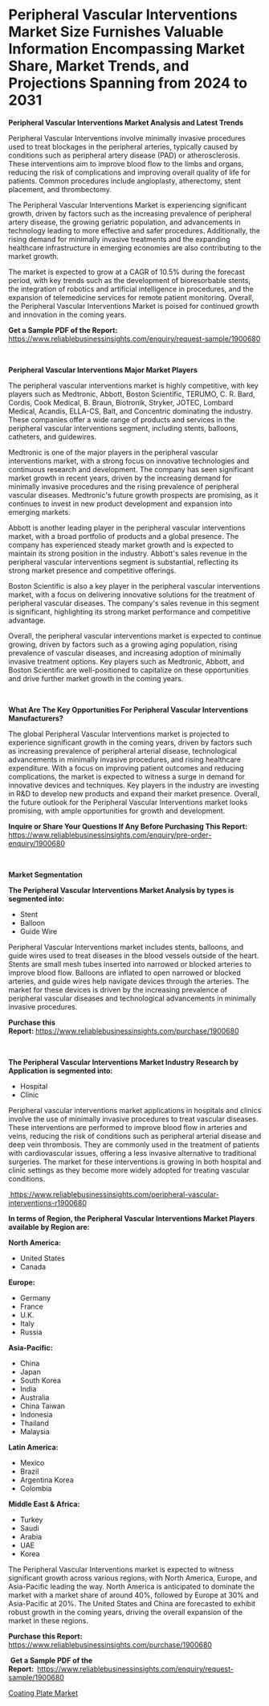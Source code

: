 <p><h1>Peripheral Vascular Interventions Market Size Furnishes Valuable Information Encompassing Market Share, Market Trends, and Projections Spanning from 2024 to 2031</h1></p><p><strong>Peripheral Vascular Interventions Market Analysis and Latest Trends</strong></p>
<p><p>Peripheral Vascular Interventions involve minimally invasive procedures used to treat blockages in the peripheral arteries, typically caused by conditions such as peripheral artery disease (PAD) or atherosclerosis. These interventions aim to improve blood flow to the limbs and organs, reducing the risk of complications and improving overall quality of life for patients. Common procedures include angioplasty, atherectomy, stent placement, and thrombectomy.</p><p>The Peripheral Vascular Interventions Market is experiencing significant growth, driven by factors such as the increasing prevalence of peripheral artery disease, the growing geriatric population, and advancements in technology leading to more effective and safer procedures. Additionally, the rising demand for minimally invasive treatments and the expanding healthcare infrastructure in emerging economies are also contributing to the market growth.</p><p>The market is expected to grow at a CAGR of 10.5% during the forecast period, with key trends such as the development of bioresorbable stents, the integration of robotics and artificial intelligence in procedures, and the expansion of telemedicine services for remote patient monitoring. Overall, the Peripheral Vascular Interventions Market is poised for continued growth and innovation in the coming years.</p></p>
<p><strong>Get a Sample PDF of the Report:&nbsp;</strong> <a href="https://www.reliablebusinessinsights.com/enquiry/request-sample/1900680">https://www.reliablebusinessinsights.com/enquiry/request-sample/1900680</a></p>
<p>&nbsp;</p>
<p><strong>Peripheral Vascular Interventions Major Market Players</strong></p>
<p><p>The peripheral vascular interventions market is highly competitive, with key players such as Medtronic, Abbott, Boston Scientific, TERUMO, C. R. Bard, Cordis, Cook Medical, B. Braun, Biotronik, Stryker, JOTEC, Lombard Medical, Acandis, ELLA-CS, Balt, and Concentric dominating the industry. These companies offer a wide range of products and services in the peripheral vascular interventions segment, including stents, balloons, catheters, and guidewires.</p><p>Medtronic is one of the major players in the peripheral vascular interventions market, with a strong focus on innovative technologies and continuous research and development. The company has seen significant market growth in recent years, driven by the increasing demand for minimally invasive procedures and the rising prevalence of peripheral vascular diseases. Medtronic's future growth prospects are promising, as it continues to invest in new product development and expansion into emerging markets.</p><p>Abbott is another leading player in the peripheral vascular interventions market, with a broad portfolio of products and a global presence. The company has experienced steady market growth and is expected to maintain its strong position in the industry. Abbott's sales revenue in the peripheral vascular interventions segment is substantial, reflecting its strong market presence and competitive offerings.</p><p>Boston Scientific is also a key player in the peripheral vascular interventions market, with a focus on delivering innovative solutions for the treatment of peripheral vascular diseases. The company's sales revenue in this segment is significant, highlighting its strong market performance and competitive advantage.</p><p>Overall, the peripheral vascular interventions market is expected to continue growing, driven by factors such as a growing aging population, rising prevalence of vascular diseases, and increasing adoption of minimally invasive treatment options. Key players such as Medtronic, Abbott, and Boston Scientific are well-positioned to capitalize on these opportunities and drive further market growth in the coming years.</p></p>
<p>&nbsp;</p>
<p><strong>What Are The Key Opportunities For Peripheral Vascular Interventions Manufacturers?</strong></p>
<p><p>The global Peripheral Vascular Interventions market is projected to experience significant growth in the coming years, driven by factors such as increasing prevalence of peripheral arterial disease, technological advancements in minimally invasive procedures, and rising healthcare expenditure. With a focus on improving patient outcomes and reducing complications, the market is expected to witness a surge in demand for innovative devices and techniques. Key players in the industry are investing in R&D to develop new products and expand their market presence. Overall, the future outlook for the Peripheral Vascular Interventions market looks promising, with ample opportunities for growth and development.</p></p>
<p><strong>Inquire or Share Your Questions If Any Before Purchasing This Report:</strong> <a href="https://www.reliablebusinessinsights.com/enquiry/pre-order-enquiry/1900680">https://www.reliablebusinessinsights.com/enquiry/pre-order-enquiry/1900680</a></p>
<p>&nbsp;</p>
<p><strong>Market Segmentation</strong></p>
<p><strong>The Peripheral Vascular Interventions Market Analysis by types is segmented into:</strong></p>
<p><ul><li>Stent</li><li>Balloon</li><li>Guide Wire</li></ul></p>
<p><p>Peripheral Vascular Interventions market includes stents, balloons, and guide wires used to treat diseases in the blood vessels outside of the heart. Stents are small mesh tubes inserted into narrowed or blocked arteries to improve blood flow. Balloons are inflated to open narrowed or blocked arteries, and guide wires help navigate devices through the arteries. The market for these devices is driven by the increasing prevalence of peripheral vascular diseases and technological advancements in minimally invasive procedures.</p></p>
<p><strong>Purchase this Report:&nbsp;</strong><a href="https://www.reliablebusinessinsights.com/purchase/1900680">https://www.reliablebusinessinsights.com/purchase/1900680</a></p>
<p>&nbsp;</p>
<p><strong>The Peripheral Vascular Interventions Market Industry Research by Application is segmented into:</strong></p>
<p><ul><li>Hospital</li><li>Clinic</li></ul></p>
<p><p>Peripheral vascular interventions market applications in hospitals and clinics involve the use of minimally invasive procedures to treat vascular diseases. These interventions are performed to improve blood flow in arteries and veins, reducing the risk of conditions such as peripheral arterial disease and deep vein thrombosis. They are commonly used in the treatment of patients with cardiovascular issues, offering a less invasive alternative to traditional surgeries. The market for these interventions is growing in both hospital and clinic settings as they become more widely adopted for treating vascular conditions.</p></p>
<p><a href="https://www.reliablebusinessinsights.com/peripheral-vascular-interventions-r1900680">&nbsp;https://www.reliablebusinessinsights.com/peripheral-vascular-interventions-r1900680</a></p>
<p><strong>In terms of Region, the Peripheral Vascular Interventions Market Players available by Region are:</strong></p>
<p>
    <p> <strong> North America: </strong>
        <ul>
            <li>United States</li>
            <li>Canada</li>
        </ul>
        </p> 
    <p> <strong> Europe: </strong>
        <ul>
            <li>Germany</li>
            <li>France</li>
            <li>U.K.</li>
            <li>Italy</li>
            <li>Russia</li>
        </ul>
        </p> 
    <p> <strong> Asia-Pacific: </strong>
        <ul>
            <li>China</li>
            <li>Japan</li>
            <li>South Korea</li>
            <li>India</li>
            <li>Australia</li>
            <li>China Taiwan</li>
            <li>Indonesia</li>
            <li>Thailand</li>
            <li>Malaysia</li>
        </ul>
        </p> 
    <p> <strong> Latin America: </strong>
        <ul>
            <li>Mexico</li>
            <li>Brazil</li>
            <li>Argentina Korea</li>
            <li>Colombia</li>
        </ul>
        </p> 
    <p> <strong> Middle East & Africa: </strong>
        <ul>
            <li>Turkey</li>
            <li>Saudi</li>
            <li>Arabia</li>
            <li>UAE</li>
            <li>Korea</li>
        </ul>
    </p>
    </p>
<p><p>The Peripheral Vascular Interventions market is expected to witness significant growth across various regions, with North America, Europe, and Asia-Pacific leading the way. North America is anticipated to dominate the market with a market share of around 40%, followed by Europe at 30% and Asia-Pacific at 20%. The United States and China are forecasted to exhibit robust growth in the coming years, driving the overall expansion of the market in these regions.</p></p>
<p><strong>Purchase this Report: </strong><a href="https://www.reliablebusinessinsights.com/purchase/1900680">https://www.reliablebusinessinsights.com/purchase/1900680</a></p>
<p>&nbsp;<strong>Get a Sample PDF of the Report:&nbsp;&nbsp;</strong><a href="https://www.reliablebusinessinsights.com/enquiry/request-sample/1900680">https://www.reliablebusinessinsights.com/enquiry/request-sample/1900680</a></p>
<p><strong></strong></p>
<p><p><a href="https://www.linkedin.com/pulse/global-coating-plate-market-projected-grow-cagr-62-forcasted-z85nf?trackingId=GDcc%2F1uzT3uKOz3NL%2FjQHQ%3D%3D">Coating Plate Market</a></p></p>